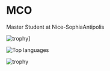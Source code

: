 # MCO

Master Student at Nice-SophiaAntipolis

![trophy](https://github-profile-trophy.vercel.app/?username=MonsieurCO)]


![Top languages](https://github-readme-stats.vercel.app/api/top-langs/?username=MonsieurCO&layout=compact&bg=black)

![trophy](https://github-readme-stats.vercel.app/api?username=MonsieurCO&show_icons=true&title_color=black&icon_color=black&text_color=black&bg_color=fffff)
